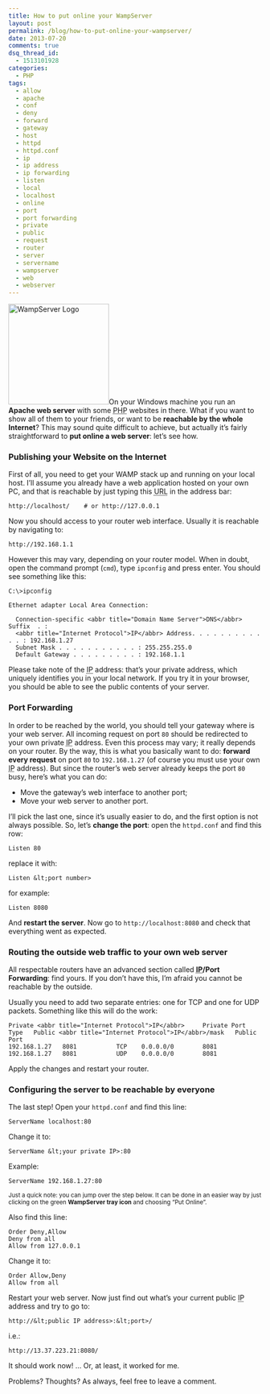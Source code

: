 ```yaml
---
title: How to put online your WampServer
layout: post
permalink: /blog/how-to-put-online-your-wampserver/
date: 2013-07-20
comments: true
dsq_thread_id:
  - 1513101928
categories:
  - PHP
tags:
  - allow
  - apache
  - conf
  - deny
  - forward
  - gateway
  - host
  - httpd
  - httpd.conf
  - ip
  - ip address
  - ip forwarding
  - listen
  - local
  - localhost
  - online
  - port
  - port forwarding
  - private
  - public
  - request
  - router
  - server
  - servername
  - wampserver
  - web
  - webserver
---
```


<p>
  <img src="/images/wampserver-logo.png" alt="WampServer Logo" width="200" height="200" class="basic-alignment left" />On your Windows machine you run an <strong>Apache web server</strong> with some <abbr title="PHP: Hypertext Preprocessor (recursive acronym)">PHP</abbr> websites in there. What if you want to show all of them to your friends, or want to be <strong>reachable by the whole Internet</strong>? This may sound quite difficult to achieve, but actually it&#8217;s fairly straightforward to <strong>put online a web server</strong>: let&#8217;s see how.
</p>

<h3>
  Publishing your Website on the Internet
</h3>

<p>
  First of all, you need to get your WAMP stack up and running on your local host. I&#8217;ll assume you already have a web application hosted on your own PC, and that is reachable by just typing this <abbr title="Uniform Resource Locator">URL</abbr> in the address bar:
</p>

```
http://localhost/    # or http://127.0.0.1
```

<p>
  Now you should access to your router web interface. Usually it is reachable by navigating to:
</p>

```
http://192.168.1.1
```

<p>
  However this may vary, depending on your router model. When in doubt, open the command prompt (<code>cmd</code>), type <code>ipconfig</code> and press enter. You should see something like this:
</p>

```
C:\>ipconfig

Ethernet adapter Local Area Connection:

  Connection-specific <abbr title="Domain Name Server">DNS</abbr> Suffix  . :
  <abbr title="Internet Protocol">IP</abbr> Address. . . . . . . . . . . . : 192.168.1.27
  Subnet Mask . . . . . . . . . . . : 255.255.255.0
  Default Gateway . . . . . . . . . : 192.168.1.1
```

<p>
  Please take note of the <abbr title="Internet Protocol">IP</abbr> address: that&#8217;s your private address, which uniquely identifies you in your local network. If you try it in your browser, you should be able to see the public contents of your server.
</p>

<h3>
  Port Forwarding
</h3>

<p>
  In order to be reached by the world, you should tell your gateway where is your web server. All incoming request on port <code>80</code> should be redirected to your own private <abbr title="Internet Protocol">IP</abbr> address. Even this process may vary; it really depends on your router. By the way, this is what you basically want to do: <strong>forward every request</strong> on port <code>80</code> to <code>192.168.1.27</code> (of course you must use your own <abbr title="Internet Protocol">IP</abbr> address). But since the router&#8217;s web server already keeps the port <code>80</code> busy, here&#8217;s what you can do:
</p>

<ul>
  <li>
    Move the gateway&#8217;s web interface to another port;
  </li>
  <li>
    Move your web server to another port.
  </li>
</ul>

<p>
  I&#8217;ll pick the last one, since it&#8217;s usually easier to do, and the first option is not always possible. So, let&#8217;s <strong>change the port</strong>: open the <code>httpd.conf</code> and find this row:
</p>

```
Listen 80
```

<p>
  replace it with:
</p>

```
Listen &lt;port number>
```

<p>
  for example:
</p>

```
Listen 8080
```

<p>
  And <strong>restart the server</strong>. Now go to <code>http://localhost:8080</code> and check that everything went as expected.
</p>

<h3>
  Routing the outside web traffic to your own web server
</h3>

<p>
  All respectable routers have an advanced section called <strong><abbr title="Internet Protocol">IP</abbr>/Port Forwarding</strong>: find yours. If you don&#8217;t have this, I&#8217;m afraid you cannot be reachable by the outside.
</p>

<p>
  Usually you need to add two separate entries: one for TCP and one for UDP packets. Something like this will do the work:
</p>

```
Private <abbr title="Internet Protocol">IP</abbr>     Private Port   Type   Public <abbr title="Internet Protocol">IP</abbr>/mask   Public Port
192.168.1.27   8081 	      TCP    0.0.0.0/0        8081
192.168.1.27   8081 	      UDP    0.0.0.0/0        8081
```

<p>
  Apply the changes and restart your router.
</p>

<h3>
  Configuring the server to be reachable by everyone
</h3>

<p>
  The last step! Open your <code>httpd.conf</code> and find this line:
</p>

```
ServerName localhost:80
```

<p>
  Change it to:
</p>

```
ServerName &lt;your private IP>:80
```

<p>
  Example:
</p>

```
ServerName 192.168.1.27:80
```

<p>
  <small>Just a quick note: you can jump over the step below. It can be done in an easier way by just clicking on the green <strong>WampServer tray icon</strong> and choosing &#8220;Put Online&#8221;.</small>
</p>

<p>
  Also find this line:
</p>

```
Order Deny,Allow
Deny from all
Allow from 127.0.0.1
```

<p>
  Change it to:
</p>

```
Order Allow,Deny
Allow from all
```

<p>
  Restart your web server. Now just find out what&#8217;s your current public <abbr title="Internet Protocol">IP</abbr> address and try to go to:
</p>

```
http://&lt;public IP address>:&lt;port>/
```

<p>
  i.e.:
</p>

```
http://13.37.223.21:8080/
```

<p>
  It should work now! &#8230; Or, at least, it worked for me.
</p>

<p>
  Problems? Thoughts? As always, feel free to leave a comment.
</p>
